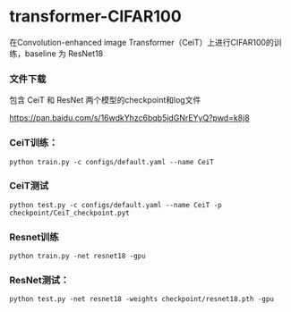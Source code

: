 # transformer-CIFAR100
在Convolution-enhanced image Transformer（CeiT）上进行CIFAR100的训练，baseline 为 ResNet18

### 文件下载
包含 CeiT 和 ResNet 两个模型的checkpoint和log文件

https://pan.baidu.com/s/16wdkYhzc6bqb5jdGNrEYyQ?pwd=k8j8


### CeiT训练：
```
python train.py -c configs/default.yaml --name CeiT
```

### CeiT测试
```
python test.py -c configs/default.yaml --name CeiT -p checkpoint/CeiT_checkpoint.pyt
```

### Resnet训练
```
python train.py -net resnet18 -gpu
```

### ResNet测试：
```
python test.py -net resnet18 -weights checkpoint/resnet18.pth -gpu
```